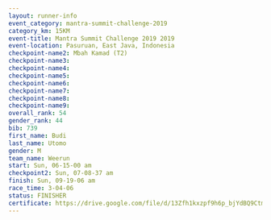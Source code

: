 ```yaml
---
layout: runner-info 
event_category: mantra-summit-challenge-2019 
category_km: 15KM 
event-title: Mantra Summit Challenge 2019 2019 
event-location: Pasuruan, East Java, Indonesia 
checkpoint-name2: Mbah Kamad (T2) 
checkpoint-name3: 
checkpoint-name4: 
checkpoint-name5: 
checkpoint-name6: 
checkpoint-name7: 
checkpoint-name8: 
checkpoint-name9: 
overall_rank: 54
gender_rank: 44
bib: 739
first_name: Budi
last_name: Utomo
gender: M
team_name: Weerun
start: Sun, 06-15-00 am
checkpoint2: Sun, 07-08-37 am
finish: Sun, 09-19-06 am
race_time: 3-04-06
status: FINISHER
certificate: https://drive.google.com/file/d/13Zfh1kxzpf9h6p_bjYdBQ9Ctm4fXnQo3/view?usp=sharing
---
```

